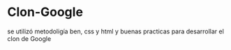 # Clon-Google
se utilizó metodoligía ben, css y html y buenas practicas para desarrollar el clon de Google 
